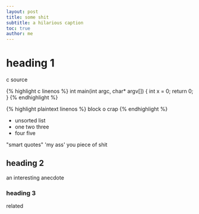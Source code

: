 ```yaml
---
layout: post
title: some shit
subtitle: a hilarious caption
toc: true
author: me
---
```

# heading 1 
c source

{% highlight c linenos %}
int main(int argc, char* argv[])
{
    int x = 0;
    return 0;
}
{% endhighlight %}

{% highlight plaintext linenos %}
block o crap
{% endhighlight %}

- unsorted list
- one two three
- four five

"smart quotes" 'my ass' you piece of shit

## heading 2
an interesting anecdote
### heading 3
related
